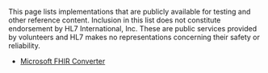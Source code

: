 <!-- links.md {% comment %}
*****************************************************************************************
*                            WARNING: DO NOT EDIT THIS FILE                             *
*                                                                                       *
* This file is generated by SUSHI. Any edits you make to this file will be overwritten. *
*                                                                                       *
* To change the contents of this file, edit the original source file at:                *
* ig-data\input\pagecontent\16_links.md                                                 *
*****************************************************************************************
{% endcomment %} -->
This page lists implementations that are publicly available for testing and other reference
content.  Inclusion in this list does not constitute endorsement by HL7 International, Inc.
These are public services provided by volunteers and HL7 makes no representations concerning
their safety or reliability.

* [Microsoft FHIR Converter](https://github.com/microsoft/FHIR-Converter)

